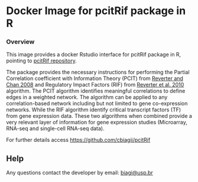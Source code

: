 # Docker Image for pcitRif package in R

### Overview
This image provides a docker Rstudio interface for pcitRif package in R, pointing to [pcitRif repository](https://github.com/cbiagii/pcitRif).

The package provides the necessary instructions for performing the Partial Correlation coefficient with Information Theory (PCIT) from [Reverter and Chan 2008](https://doi.org/10.1093/bioinformatics/btn482) and Regulatory Impact Factors (RIF) from [Reverter et al. 2010](https://doi.org/10.1093/bioinformatics/btq051) algorithm. The PCIT algorithm identifies meaningful correlations to define edges in a weighted network. The algorithm can be applied to any correlation-based network including but not limited to gene co-expression networks. While the RIF algorithm identify critical transcript factors (TF) from gene expression data. These two algorithms when combined provide a very relevant layer of information for gene expression studies (Microarray, RNA-seq and single-cell RNA-seq data).

For further details access https://github.com/cbiagii/pcitRif

## Help
<p>Any questions contact the developer by email: <a href="#">biagi@usp.br</a></p>
